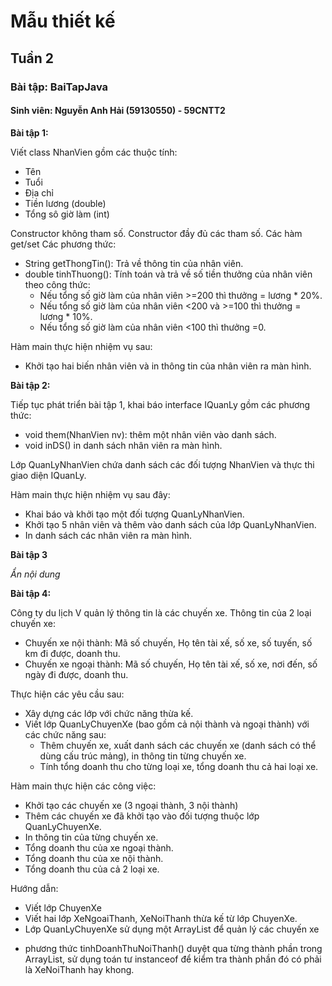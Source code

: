 # Mẫu thiết kế
## Tuần 2
### Bài tập: BaiTapJava
#### Sinh viên: Nguyễn Anh Hải (59130550) - 59CNTT2

**Bài tập 1:**

Viết class NhanVien gồm các thuộc tính:
  - Tên
  - Tuổi
  - Địa chỉ
  - Tiền lương (double)
  - Tổng sô giờ làm (int)

Constructor không tham số. Constructor đầy đủ các tham số. Các hàm get/set
Các phương thức:
- String getThongTin(): Trả về thông tin của nhân viên.
- double tinhThuong(): Tính toán và trả về số tiền thưởng của nhân viên theo
công thức:
  + Nếu tổng số giờ làm của nhân viên >=200 thì thưởng = lương * 20%.
  + Nếu tổng số giờ làm của nhân viên <200 và >=100 thì thưởng = lương * 10%.
  + Nếu tổng số giờ làm của nhân viên <100 thì thưởng =0.

Hàm main thực hiện nhiệm vụ sau:
- Khởi tạo hai biến nhân viên và in thông tin của nhân viên ra màn hình.

**Bài tập 2:**

Tiếp tục phát triển bài tập 1, khai báo interface IQuanLy gồm các phương thức:
- void them(NhanVien nv): thêm một nhân viên vào danh sách.
- void inDS() in danh sách nhân viên ra màn hình.

Lớp QuanLyNhanVien chứa danh sách các đối tượng NhanVien và thực thi giao diện IQuanLy.

Hàm main thực hiện nhiệm vụ sau đây:
- Khai báo và khởi tạo một đối tượng QuanLyNhanVien.
- Khởi tạo 5 nhân viên và thêm vào danh sách của lớp QuanLyNhanVien.
- In danh sách các nhân viên ra màn hình.

**Bài tập 3**

*Ẩn nội dung*

**Bài tập 4:**

Công ty du lịch V quản lý thông tin là các chuyến xe. Thông tin của 2 loại chuyến
xe:
- Chuyến xe nội thành: Mã số chuyến, Họ tên tài xế, số xe, số tuyến, số km đi
được, doanh thu.
- Chuyến xe ngoại thành: Mã số chuyến, Họ tên tài xế, số xe, nơi đến, số ngày đi
được, doanh thu.

Thực hiện các yêu cầu sau:
- Xây dựng các lớp với chức năng thừa kế.
- Viết lớp QuanLyChuyenXe (bao gồm cả nội thành và ngoại thành) với các chức năng
sau:
  - Thêm chuyến xe, xuất danh sách các chuyến xe (danh sách có thể dùng cấu trúc
  mảng), in thông tin từng chuyến xe.
  - Tính tổng doanh thu cho từng loại xe, tổng doanh thu cả hai loại xe.

Hàm main thực hiện các công việc:
- Khởi tạo các chuyến xe (3 ngoại thành, 3 nội thành)
- Thêm các chuyến xe đã khởi tạo vào đối tượng thuộc lớp QuanLyChuyenXe.
- In thông tin của từng chuyến xe.
- Tổng doanh thu của xe ngoại thành.
- Tổng doanh thu của xe nội thành.
- Tổng doanh thu của cả 2 loại xe.

Hướng dẫn:
- Viết lớp ChuyenXe
- Viết hai lớp XeNgoaiThanh, XeNoiThanh thừa kế từ lớp ChuyenXe.
- Lớp QuanLyChuyenXe sử dụng một ArrayList để quản lý các chuyến xe
+ phương thức tinhDoanhThuNoiThanh() duyệt qua từng thành phần trong
ArrayList, sử dụng toán tư instanceof để kiểm tra thành phần đó có phải là XeNoiThanh
hay khong.